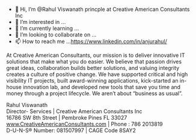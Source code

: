 - 👋 Hi, I’m @Rahul Viswanath princple at Creative American Consultants Inc
- 👀 I’m interested in ...
- 🌱 I’m currently learning ...
- 💞️ I’m looking to collaborate on ...
- 📫 How to reach me ...https://www.linkedin.com/in/anjurahul/


At Creative American Consultants, our mission is to deliver innovative IT solutions that make what you do easier. 
We believe that passion drives great ideas, collaboration builds better solutions, and valuing integrity creates a culture of positive change. 
We have supported critical and high visibility IT projects, built award-winning applications, kick-started an in-house innovation lab,
and developed new tools that save you time and money through a project lifecycle. We aren’t about “business as usual”.

Rahul Viswanath<br>
Director- Services | Creative American Consultants Inc <br>
16786 SW 8th Street | Pembroke Pines FL 33027<br>
www.CreativeAmericanConsultants.com | Phone : 786 2013819<br>
D-U-N-S® Number: 081507997 | CAGE Code 8SAY2<br>
